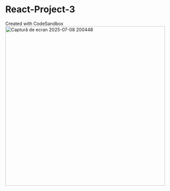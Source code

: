# React-Project-3
Created with CodeSandbox
<img width="500" alt="Captură de ecran 2025-07-08 200448" src="https://github.com/user-attachments/assets/809d2ae6-e491-4f01-84d4-d27dcce7d032" />
